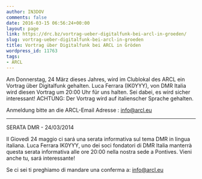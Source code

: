 ```yaml
---
author: IN3DOV
comments: false
date: 2016-03-15 06:56:24+00:00
layout: page
link: https://drc.bz/vortrag-ueber-digitalfunk-bei-arcl-in-groeden/
slug: vortrag-ueber-digitalfunk-bei-arcl-in-groeden
title: Vortrag über Digitalfunk bei ARCL in Gröden
wordpress_id: 11763
tags:
- ARCL
---
```


Am Donnerstag, 24 März dieses Jahres, wird im Clublokal des ARCL ein Vortrag über Digitalfunk gehalten. Luca Ferrara (IK0YYY), von DMR Italia wird diesen Vortrag um 20:00 Uhr für uns halten. Sei dabei, es wird sicher interessant!
ACHTUNG: Der Vortrag wird auf italienscher Sprache gehalten.







Anmeldung bitte an die ARCL-Email Adresse : info@arcl.eu

***************************

SERATA DMR - 24/03/2014

Il Giovedì 24 maggio ci sará una serata informativa sul tema DMR in lingua italiana. Luca Ferrara IK0YYY, uno dei soci fondatori di DMR Italia manterrà questa serata informativa alle ore 20:00 nella nostra sede a Pontives.
Vieni anche tu, sará interessante!

Se ci sei ti preghiamo di mandare una conferma a: info@arcl.eu





